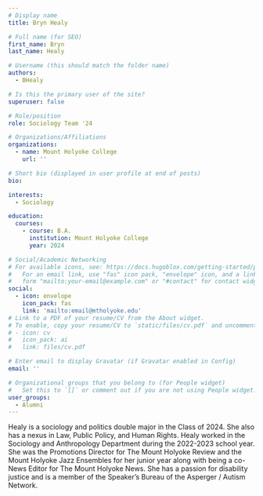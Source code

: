```yaml
---
# Display name
title: Bryn Healy

# Full name (for SEO)
first_name: Bryn
last_name: Healy

# Username (this should match the folder name)
authors:
  - BHealy

# Is this the primary user of the site?
superuser: false

# Role/position
role: Sociology Team '24

# Organizations/Affiliations
organizations:
  - name: Mount Holyoke College
    url: ''

# Short bio (displayed in user profile at end of posts)
bio: 

interests:
  - Sociology

education:
  courses:
    - course: B.A. 
      institution: Mount Holyoke College
      year: 2024

# Social/Academic Networking
# For available icons, see: https://docs.hugoblox.com/getting-started/page-builder/#icons
#   For an email link, use "fas" icon pack, "envelope" icon, and a link in the
#   form "mailto:your-email@example.com" or "#contact" for contact widget.
social:
  - icon: envelope
    icon_pack: fas
    link: 'mailto:email@mtholyoke.edu'
# Link to a PDF of your resume/CV from the About widget.
# To enable, copy your resume/CV to `static/files/cv.pdf` and uncomment the lines below.
# - icon: cv
#   icon_pack: ai
#   link: files/cv.pdf

# Enter email to display Gravatar (if Gravatar enabled in Config)
email: ''

# Organizational groups that you belong to (for People widget)
#   Set this to `[]` or comment out if you are not using People widget.
user_groups:
  - Alumni
---
```


Healy is a sociology and politics double major in the Class of 2024. She also has a nexus in Law, Public Policy, and Human Rights. Healy worked in the Sociology and Anthropology Department during the 2022-2023 school year. She was the Promotions Director for The Mount Holyoke Review and the Mount Holyoke Jazz Ensembles for her junior year along with being a co-News Editor for The Mount Holyoke News. She has a passion for disability justice and is a member of the Speaker’s Bureau of the Asperger / Autism Network.
